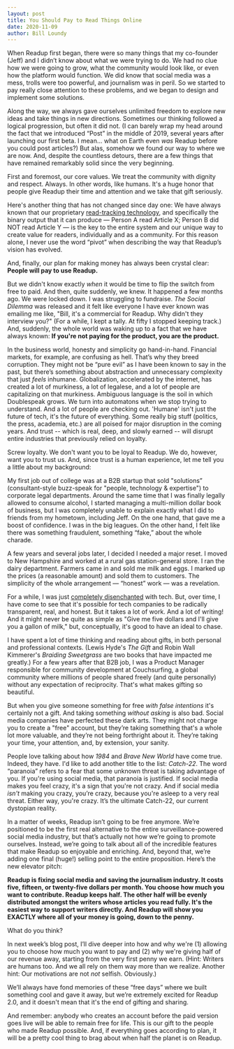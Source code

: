 ```yaml
---
layout: post
title: You Should Pay to Read Things Online
date: 2020-11-09
author: Bill Loundy
---
```


When Readup first began, there were so many things that my co-founder (Jeff) and I didn’t know about what we were trying to do. We had no clue how we were going to grow, what the community would look like, or even how the platform would function. We did know that social media was a mess, trolls were too powerful, and journalism was in peril. So we started to pay really close attention to these problems, and we began to design and implement some solutions.

Along the way, we always gave ourselves unlimited freedom to explore new ideas and take things in new directions. Sometimes our thinking followed a logical progression, but often it did not. (I can barely wrap my head around the fact that we introduced “Post” in the middle of 2019, several years after launching our first beta. I mean… what on Earth even _was_ Readup before you could post articles?) But alas, somehow we found our way to where we are now. And, despite the countless detours, there are a few things that have remained remarkably solid since the very beginning. 

First and foremost, our core values. We treat the community with dignity and respect. Always. In other words, like humans. It's a huge honor that people give Readup their time and attention and we take that gift seriously.

Here's another thing that has not changed since day one: We have always known that our proprietary [read-tracking technology](https://readup.com/read/blogreadupcom/how-readup-knows-whether-or-not-youve-read-an-article), and specifically the binary output that it can produce — Person A read Article X; Person B did NOT read Article Y — is the key to the entire system and our unique way to create value for readers, individually and as a community. For this reason alone, I never use the word “pivot” when describing the way that Readup’s vision has evolved.

And, finally, our plan for making money has always been crystal clear: **People will pay to use Readup.** 

But we didn't know exactly _when_ it would be time to flip the switch from free to paid. And then, quite suddenly, we knew. It happened a few months ago. We were locked down. I was struggling to fundraise. _The Social Dilemma_ was released and it felt like everyone I have ever known was emailing me like, "Bill, it's a commercial for Readup. Why didn't they interview you?" (For a while, I kept a tally. At fifty I stopped keeping track.) And, suddenly, the whole world was waking up to a fact that we have always known: **If you're not paying for the product, you are the product.**

In the business world, honesty and simplicity go hand-in-hand. Financial markets, for example, are confusing as hell. That’s why they breed corruption. They might not be “pure evil” as I have been known to say in the past, but there’s something about abstraction and unnecessary complexity that just _feels_ inhumane. Globalization, accelerated by the internet, has created a lot of murkiness, a lot of legalese, and a lot of people are capitalizing on that murkiness. Ambiguous language is the soil in which Doublespeak grows. We turn into automatons when we stop trying to understand. And a lot of people are checking out. 'Humane' isn't just the future of tech, it's the future of everything. Some really big stuff (politics, the press, academia, etc.) are all poised for major disruption in the coming years. And trust -- which is real, deep, and slowly earned -- will disrupt entire industries that previously relied on loyalty. 

Screw loyalty. We don't want you to be loyal to Readup. We do, however, want you to trust us. And, since trust is a human experience, let me tell you a little about my background: 

My first job out of college was at a B2B startup that sold "solutions” (consultant-style buzz-speak for "people, technology & expertise") to corporate legal departments. Around the same time that I was finally legally allowed to consume alcohol, I started managing a multi-million dollar book of business, but I was completely unable to explain exactly what I did to friends from my hometown, including Jeff. On the one hand, that gave me a boost of confidence. I was in the big leagues. On the other hand, I felt like there was something fraudulent, something “fake,” about the whole charade.

A few years and several jobs later, I decided I needed a major reset. I moved to New Hampshire and worked at a rural gas station-general store. I ran the dairy department. Farmers came in and sold me milk and eggs. I marked up the prices (a reasonable amount) and sold them to customers. The simplicity of the whole arrangement — “honest” work — was a revelation. 

For a while, I was just [completely disenchanted](https://readup.com/read/bill-loundy/the-importance-of-being-earnest-about-screen-time) with tech. But, over time, I have come to see that it's possible for tech companies to be radically transparent, real, and honest. But it takes a lot of work. And a lot of writing! And it might never be quite as simple as "Give me five dollars and I'll give you a gallon of milk," but, conceptually, it's good to have an ideal to chase.

I have spent a lot of time thinking and reading about gifts, in both personal and professional contexts. (Lewis Hyde's _The Gift_ and Robin Wall Kimmerer's _Braiding Sweetgrass_ are two books that have impacted me greatly.) For a few years after that B2B job, I was a Product Manager responsible for community development at Couchsurfing, a global community where millions of people shared freely (and quite personally) without any expectation of reciprocity. That's what makes gifting so beautiful.

But when you give someone something for free _with false intentions_ it's certainly not a gift. And taking something _without asking_ is also bad. Social media companies have perfected these dark arts. They might not charge you to create a "free" account, but they’re taking something that's a whole lot more valuable, and they’re not being forthright about it. They’re taking your time, your attention, and, by extension, your sanity.

People love talking about how _1984_ and _Brave New World_ have come true. Indeed, they have. I'd like to add another title to the list: _Catch-22_. The word “paranoia” refers to a fear that some unknown threat is taking advantage of you. If you're using social media, that paranoia is justified. If social media makes you feel crazy, it's a sign that you're not crazy. And if social media _isn't_ making you crazy, you’re crazy, because you're asleep to a very real threat. Either way, you're crazy. It’s the ultimate Catch-22, our current dystopian reality. 

In a matter of weeks, Readup isn’t going to be free anymore. We’re positioned to be the first real alternative to the entire surveillance-powered social media industry, but that’s actually not how we’re going to promote ourselves. Instead, we’re going to talk about all of the incredible features that make Readup so enjoyable and enriching. And, beyond that, we’re adding one final (huge!) selling point to the entire proposition. Here’s the new elevator pitch: 

**Readup is fixing social media and saving the journalism industry. It costs five, fifteen, or twenty-five dollars per month. You choose how much you want to contribute. Readup keeps half. The other half will be evenly distributed amongst the writers whose articles you read fully. It's the easiest way to support writers directly. And Readup will show you EXACTLY where all of your money is going, down to the penny.**

What do you think? 

In next week’s blog post, I’ll dive deeper into how and why we're (1) allowing you to choose how much you want to pay and (2) why we're giving half of our revenue away, starting from the very first penny we earn. (Hint: Writers are humans too. And we all rely on them way more than we realize. Another hint: Our motivations are not _not_ selfish. Obviously.)  

We’ll always have fond memories of these “free days” where we built something cool and gave it away, but we’re extremely excited for Readup 2.0, and it doesn't mean that it's the end of gifting and sharing.

And remember: anybody who creates an account before the paid version goes live will be able to remain free for life. This is our gift to the people who made Readup possible. And, if everything goes according to plan, it will be a pretty cool thing to brag about when half the planet is on Readup.